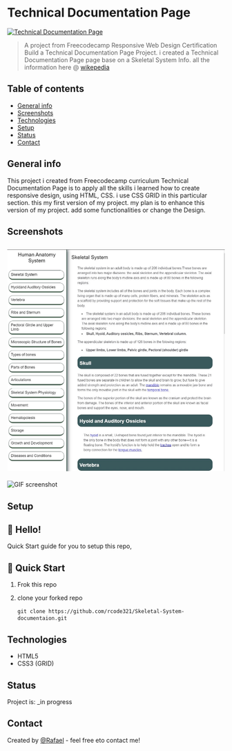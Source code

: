 # Technical Documentation Page

[![Technical Documentation Page](https://img.shields.io/badge/freecodecamp-Technical-Documentation-Page-green)](https://codepen.io/rafael-mendoza/pen/yWqoQp)

> A project from Freecodecamp Responsive Web Design Certification Build a Technical Documentation Page Project. i created a Technical Documentation Page page base on a Skeletal System Info. all the information here @ [wikepedia](https://en.wikipedia.org/wiki/Human_skeleton)

## Table of contents

- [General info](#general-info)
- [Screenshots](#screenshots)
- [Technologies](#technologies)
- [Setup](#setup)
- [Status](#status)
- [Contact](#contact)

## General info

This project i created from Freecodecamp curriculum Technical Documentation Page is to apply all the skills i learned how to create responsive design, using HTML, CSS. i use CSS GRID in this particular section. this my first version of my project. my plan is to enhance this version of my project. add some functionalities or change the Design.

## Screenshots

## ![Example screenshot](/img/screenshot.jpg)

![GIF screenshot](/img/Technical-Docs.gif)

## Setup

## 👋 Hello!

Quick Start guide for you to setup this repo,

## 🚀 Quick Start

1. Frok this repo
2. clone your forked repo

   ```
   git clone https://github.com/rcode321/Skeletal-System-documentaion.git
   ```

## Technologies

- HTML5
- CSS3 (GRID)

## Status

Project is: \_in progress

## Contact

Created by [@Rafael](https://rcode321.github.io/rafaelmendozasite/) - feel free eto contact me!
